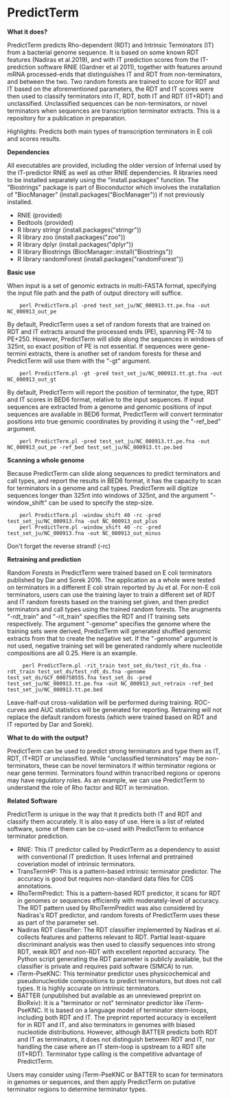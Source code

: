 # PredictTerm

**What it does?**

PredictTerm predicts Rho-dependent (RDT) and Intrinsic Terminators (IT) from a bacterial genome sequence. It is based on some known RDT features (Nadiras et al.2019), and with IT prediction scores from the IT-prediction software RNIE (Gardner et al 2011), together with features around mRNA processed-ends that distinguishes IT and RDT from non-terminators, and between the two. Two random forests are trained to score for RDT and IT based on the aforementioned parameters, the RDT and IT scores were then used to classify terminators into IT, RDT, both IT and RDT (IT+RDT) and unclassified. Unclassified sequences can be non-terminators, or novel terminators when sequences are transcription terminator extracts. This is a repository for a publication in preparation.

Highlights: Predicts both main types of transcription terminators in E coli and scores results.

**Dependencies**

All executables are provided, including the older version of Infernal used by the IT-predictor RNIE as well as other RNIE dependencies. R libraries need to be installed separately using the "install.packages" function. The "Biostrings" package is part of Bioconductor which involves the installation of "BiocManager" (install.packages("BiocManager")) if not previously installed.

- RNIE (provided)
- Bedtools (provided)
- R library stringr (install.packages("stringr"))
- R library zoo (install.packages("zoo"))
- R library dplyr (install.packages("dplyr"))
- R library Biostrings (BiocManager::install("Biostrings"))
- R library randomForest (install.packages("randomForest"))

**Basic use**

When input is a set of genomic extracts in multi-FASTA format, specifying the input file path and the path of output directory will suffice.

        perl PredictTerm.pl -pred test_set_ju/NC_000913.tt.pe.fna -out NC_000913_out_pe

By default, PredictTerm uses a set of random forests that are trained on RDT and IT extracts around the processed ends (PE), spanning PE-74 to PE+250. However, PredictTerm will slide along the sequences in windows of 325nt, so exact position of PE is not essential. If sequences were gene-termini extracts, there is another set of random forests for these and PredictTerm will use them with the "-gt" argument.

        perl PredictTerm.pl -gt -pred test_set_ju/NC_000913.tt.gt.fna -out NC_000913_out_gt

By default, PredictTerm will report the position of terminator, the type, RDT and IT scores in BED6 format, relative to the input sequences. If input sequences are extracted from a genome and genomic positions of input sequences are available in BED6 format, PredictTerm will convert terminator positions into true genomic coordinates by providing it using the "-ref_bed" argument. 

        perl PredictTerm.pl -pred test_set_ju/NC_000913.tt.pe.fna -out NC_000913_out_pe -ref_bed test_set_ju/NC_000913.tt.pe.bed

**Scanning a whole genome**

Because PredictTerm can slide along sequences to predict terminators and call types, and report the results in BED6 format, it has the capacity to scan for terminators in a genome and call types. PredictTerm will digitize sequences longer than 325nt into windows of 325nt, and the argument "-window_shift" can be used to specify the step-size.

        perl PredictTerm.pl -window_shift 40 -rc -pred test_set_ju/NC_000913.fna -out NC_000913_out_plus
        perl PredictTerm.pl -window_shift 40 -rc -pred test_set_ju/NC_000913.fna -out NC_000913_out_minus

Don't forget the reverse strand! (-rc)

**Retraining and prediction**

Random Forests in PredictTerm were trained based on E coli terminators published by Dar and Sorek 2016. The application as a whole were tested on terminators in a different E coli strain reported by Ju et al. For non-E coli terminators, users can use the training layer to train a different set of RDT and IT random forests based on the training set given, and then predict terminators and call types using the trained random forests. The arugments "-rdt_train" and "-rit_train" specifies the RDT and IT training sets respectively. The argument "-genome" specifies the genome where the training sets were derived, PredictTerm will generated shuffled genomic extracts from that to create the negative set. If the "-genome" argument is not used, negative training set will be generated randomly where nucleotide compositions are all 0.25. Here is an example.

         perl PredictTerm.pl -rit_train test_set_ds/test_rit_ds.fna -rdt_train test_set_ds/test_rdt_ds.fna -genome test_set_ds/GCF_000750555.fna test_set_ds -pred test_set_ju/NC_000913.tt.pe.fna -out NC_000913_out_retrain -ref_bed test_set_ju/NC_000913.tt.pe.bed

Leave-half-out cross-validation will be performed during training. ROC-curves and AUC statistics will be generated for reporting. Retraining will not replace the default random forests (which were trained based on RDT and IT reported by Dar and Sorek).  

**What to do with the output?**

PredictTerm can be used to predict strong terminators and type them as IT, RDT, IT+RDT or unclassified. While "unclassified terminators" may be non-terminators, these can be novel terminators if within terminator regions or near gene termini. Terminators found within transcribed regions or operons may have regulatory roles. As an example, we can use PredictTerm to understand the role of Rho factor and RDT in termination. 

**Related Software**

PredictTerm is unique in the way that it predicts both IT and RDT and classify them accurately. It is also easy of use. Here is a list of related software, some of them can be co-used with PredictTerm to enhance terminator prediction.

- RNIE: This IT predictor called by PredictTerm as a dependency to assist with conventional IT prediction. It uses Infernal and pretrained coveriation model of intrinsic terminators.
- TransTermHP: This is a pattern-based intrinsic terminator predictor. The accuracy is good but requires non-standard data files for CDS annotations.
- RhoTermPredict: This is a pattern-based RDT predictor, it scans for RDT in genomes or sequences efficiently with moderately-level of accuracy. The RDT pattern used by RhoTermPredict was also considered by Nadiras's RDT predictor, and random forests of PredictTerm uses these as part of the parameter set.
- Nadiras RDT classifier: The RDT classifier implemented by Nadiras et al. collects features and patterns relevant to RDT. Partial least-square discriminant analysis was then used to classify sequences into strong RDT, weak RDT and non-RDT with excellent reported accuracy. The Python script generating the RDT parameter is publicly available, but the classifier is private and requires paid software (SIMCA) to run.
- iTerm-PseKNC: This terminator predictor uses physicochemical and pseudonucleotide compositions to predict terminators, but does not call types. It is highly accurate on intrinsic terminators.
- BATTER (unpublished but available as an unreviewed preprint on BioRxiv): It is a "terminator or not" terminator predictor like iTerm-PseKNC. It is based on a language model of terminator stem-loops, including both RDT and IT. The preprint reported accuracy is excellent for in RDT and IT, and also terminators in genomes with biased nucleotide distributions. However, although BATTER predicts both RDT and IT as terminators, it does not distinguish between RDT and IT, nor handling the case where an IT stem-loop is upstream to a RDT site (IT+RDT). Terminator type calling is the competitive advantage of PredictTerm.

Users may consider using iTerm-PseKNC or BATTER to scan for terminators in genomes or sequences, and then apply PredictTerm on putative terminator regions to determine terminator types.
